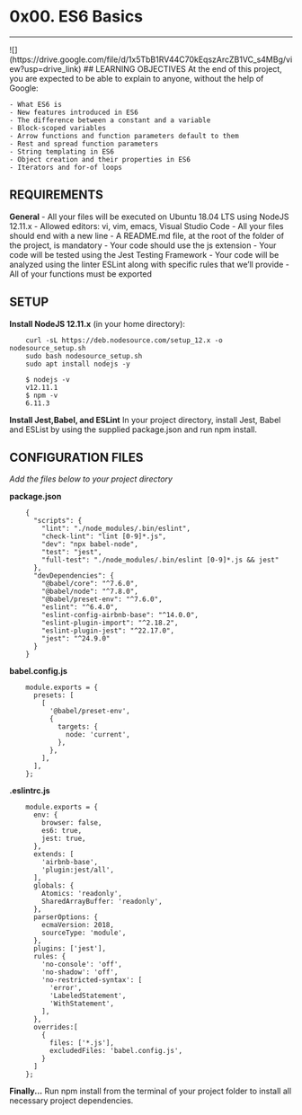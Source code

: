 # 0x00. ES6 Basics
<hr>
![](https://drive.google.com/file/d/1x5TbB1RV44C70kEqszArcZB1VC_s4MBg/view?usp=drive_link)
## LEARNING OBJECTIVES
At the end of this project, you are expected to be able to explain to anyone, without the help of Google:

	- What ES6 is
	- New features introduced in ES6
	- The difference between a constant and a variable
	- Block-scoped variables
	- Arrow functions and function parameters default to them
	- Rest and spread function parameters
	- String templating in ES6
	- Object creation and their properties in ES6
	- Iterators and for-of loops

## REQUIREMENTS
**General**
	- All your files will be executed on Ubuntu 18.04 LTS using NodeJS 12.11.x
	- Allowed editors: vi, vim, emacs, Visual Studio Code
	- All your files should end with a new line
	- A README.md file, at the root of the folder of the project, is mandatory
	- Your code should use the js extension
	- Your code will be tested using the Jest Testing Framework
	- Your code will be analyzed using the linter ESLint along with specific rules that we’ll provide
	- All of your functions must be exported


## SETUP
**Install NodeJS 12.11.x**
(in your home directory):

		curl -sL https://deb.nodesource.com/setup_12.x -o nodesource_setup.sh
		sudo bash nodesource_setup.sh
		sudo apt install nodejs -y

		$ nodejs -v
		v12.11.1
		$ npm -v
		6.11.3


**Install Jest,Babel, and ESLint**
In your project directory, install Jest, Babel and ESList by using the supplied package.json and run npm install.

## CONFIGURATION FILES
*Add the files below to your project directory*

<strong> package.json</strong>

		{
		  "scripts": {
		    "lint": "./node_modules/.bin/eslint",
		    "check-lint": "lint [0-9]*.js",
		    "dev": "npx babel-node",
		    "test": "jest",
		    "full-test": "./node_modules/.bin/eslint [0-9]*.js && jest"
		  },
		  "devDependencies": {
		    "@babel/core": "^7.6.0",
		    "@babel/node": "^7.8.0",
		    "@babel/preset-env": "^7.6.0",
		    "eslint": "^6.4.0",
		    "eslint-config-airbnb-base": "^14.0.0",
		    "eslint-plugin-import": "^2.18.2",
		    "eslint-plugin-jest": "^22.17.0",
		    "jest": "^24.9.0"
		  }
		}


<strong>babel.config.js</strong>

		module.exports = {
		  presets: [
		    [
		      '@babel/preset-env',
		      {
		        targets: {
		          node: 'current',
		        },
		      },
		    ],
		  ],
		};


<strong>.eslintrc.js</strong>

		module.exports = {
		  env: {
		    browser: false,
		    es6: true,
		    jest: true,
		  },
		  extends: [
		    'airbnb-base',
		    'plugin:jest/all',
		  ],
		  globals: {
		    Atomics: 'readonly',
		    SharedArrayBuffer: 'readonly',
		  },
		  parserOptions: {
		    ecmaVersion: 2018,
		    sourceType: 'module',
		  },
		  plugins: ['jest'],
		  rules: {
		    'no-console': 'off',
		    'no-shadow': 'off',
		    'no-restricted-syntax': [
		      'error',
		      'LabeledStatement',
		      'WithStatement',
		    ],
		  },
		  overrides:[
		    {
		      files: ['*.js'],
		      excludedFiles: 'babel.config.js',
		    }
		  ]
		};

**Finally...**
Run npm install from the terminal of your project folder to install all necessary project dependencies.
